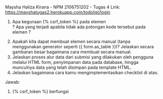Maysha Haliza Kirana - NPM 2106751202 - Tugas 4
Link: https://mayshatugas2.herokuapp.com/todolist/login

1. Apa kegunaan {% csrf_token %} pada elemen <form>? Apa yang terjadi apabila tidak ada potongan kode tersebut pada elemen <form>?
2. Apakah kita dapat membuat elemen <form> secara manual (tanpa menggunakan generator seperti {{ form.as_table }})? Jelaskan secara gambaran besar bagaimana cara membuat <form> secara manual.
3. Jelaskan proses alur data dari submisi yang dilakukan oleh pengguna melalui HTML form, penyimpanan data pada database, hingga munculnya data yang telah disimpan pada template HTML.
4. Jelaskan bagaimana cara kamu mengimplementasikan checklist di atas.

Jawab:
1. {% csrf_token %} berfungsi